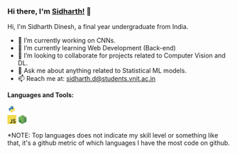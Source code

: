 <!--
### Hi there 👋

- I am a 3rd year Junior at NIT Nagpur, interested in AI and IoT Embedded Systems.
- Currently learning basic Web Development.
- Looking to collaborate on projects involving interface of software and hardware etc.
- New to the field of Deep Learning and Data Science, so help is highy appreciated.
- I am happy to share my experiences on IoT-Embedded Systems and would like to hear about yours too.
- Reach me at: sidharthdinesh@gmail.com

**Sidharth-Dinesh/Sidharth-Dinesh** is a ✨ _special_ ✨ repository because its `README.md` (this file) appears on your GitHub profile.

Here are some ideas to get you started:

- 🔭 I’m currently working on AI and IoT Embedded Systems projects.
- 🌱 I’m currently learning Robotics and Web development.
- 👯 I’m looking to collaborate on Real-World projects implmenting software on hardware, interfacing them etc. 
- 🤔 I’m looking for help with Deep Learning projects and Data Science.
- 💬 Ask me about anything related to basic hardware and its programming implementation.
- 📫 How to reach me: sidharth.d@students.vnit.ac.in
-->

### Hi there, I'm [Sidharth!](https://sidharthdinesh.github.io) 👋

<!-- <br />
<br /> -->

Hi, I'm Sidharth Dinesh, a final year undergraduate from India.

- 🔭 I’m currently working on CNNs.
- 🌱 I’m currently learning Web Development (Back-end)
- 👯 I’m looking to collaborate for projects related to Computer Vision and DL.
- 💬 Ask me about anything related to Statistical ML models.
- 📫 Reach me at: sidharth.d@students.vnit.ac.in

**Languages and Tools:**  

<code><img height="20" src="https://raw.githubusercontent.com/github/explore/80688e429a7d4ef2fca1e82350fe8e3517d3494d/topics/python/python.png"></code>  
<code><img height="20" src="https://raw.githubusercontent.com/github/explore/80688e429a7d4ef2fca1e82350fe8e3517d3494d/topics/javascript/javascript.png"></code>
<code><img height="20" src="https://raw.githubusercontent.com/github/explore/80688e429a7d4ef2fca1e82350fe8e3517d3494d/topics/nodejs/nodejs.png"></code>    

<!--- 
  if you have forked this to use on your profile, 
  Change the `github-readme-stats.anuraghazra1.vercel.app` to `github-readme-stats.vercel.app` 
--->

<!-- Change the `github-readme-stats.anuraghazra1.vercel.app` to `github-readme-stats.vercel.app`  -->

*NOTE: Top languages does not indicate my skill level or something like that, it's a github metric of which languages I have the most code on github.
